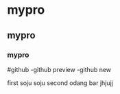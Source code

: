 # mypro
## mypro
### mypro

#github
  -github preview
  -github new

first soju soju
second odang bar
jhjujj
